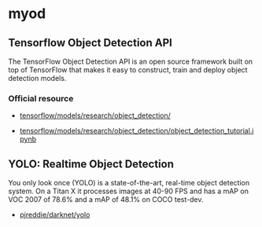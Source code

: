 # myod

## Tensorflow Object Detection API
The TensorFlow Object Detection API is an open source framework built on top of TensorFlow that makes it easy to construct, train and deploy object detection models.

### Official resource
* [tensorflow/models/research/object_detection/](https://github.com/tensorflow/models/tree/master/research/object_detection#tensorflow-object-detection-api)

* [tensorflow/models/research/object_detection/object_detection_tutorial.ipynb](https://github.com/tensorflow/models/blob/master/research/object_detection/object_detection_tutorial.ipynb)


## YOLO: Realtime Object Detection
You only look once (YOLO) is a state-of-the-art, real-time object detection system. On a Titan X it processes images at 40-90 FPS and has a mAP on VOC 2007 of 78.6% and a mAP of 48.1% on COCO test-dev.

* [pjreddie/darknet/yolo](https://pjreddie.com/darknet/yolo/)
